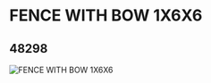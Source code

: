 # FENCE WITH BOW 1X6X6
## 48298
![FENCE WITH BOW 1X6X6](https://lc-www-live-s.legocdn.com/media/bricks/5/2/4276997.jpg)